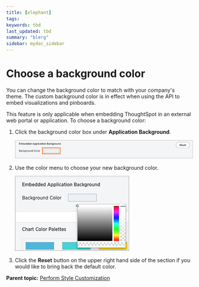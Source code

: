 ```yaml
---
title: [elephant]
tags: 
keywords: tbd
last_updated: tbd
summary: "blerg"
sidebar: mydoc_sidebar
---
```

# Choose a background color

You can change the background color to match with your company's theme. The custom background color is in effect when using the API to embed visualizations and pinboards.

This feature is only applicable when embedding ThoughtSpot in an external web portal or application. To choose a background color:

1. Click the background color box under **Application Background**. 

     ![](../../images/application_background_color.png "Application Background menu") 

2. Use the color menu to choose your new background color. 

     ![](../../images/choose_application_background_color.png "Application Background Color") 

3. Click the **Reset** button on the upper right hand side of the section if you would like to bring back the default color. 

**Parent topic:** [Perform Style Customization](../../application_integration/custom_branding/perform_style_customization.html)

